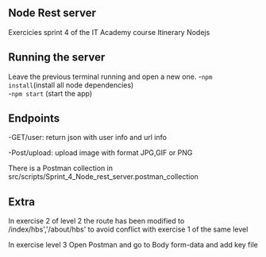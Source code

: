 ## Node Rest server
Exercicies sprint 4 of the IT Academy course
Itinerary Nodejs

## Running the server
Leave the previous terminal running and open a new one.
-`npm install`(install all node dependencies)<br>
-`npm start` (start the app)<br>

## Endpoints
-GET/user: return json with user info and url info

-Post/upload: upload image with format JPG,GIF or PNG

There is a Postman collection in  src/scripts/Sprint_4_Node_rest_server.postman_collection

## Extra 
In exercise 2 of level 2 the route has been modified to /index/hbs','/about/hbs' to avoid conflict with exercise 1 of the same level

 In exercise level 3 Open Postman and go to Body form-data and add key  file